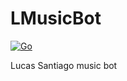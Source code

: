 # LMusicBot

[![Go](https://github.com/LucasSnatiago/LMusicBot/actions/workflows/go.yml/badge.svg)](https://github.com/LucasSnatiago/LMusicBot/actions/workflows/go.yml)

Lucas Santiago music bot
